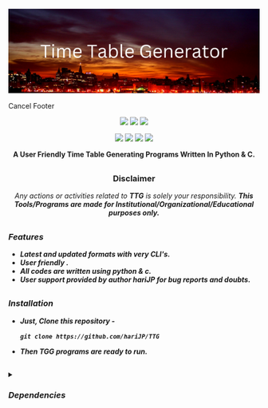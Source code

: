<!-- TTG -->

<p align="center">
  <img src="TTG.png">
</p> Cancel
Footer


<p align="center">
  <img src="https://img.shields.io/badge/VERSION-1.0.1-green">
  <img src="https://img.shields.io/badge/LICENSE-GNU%20v3.0-orange">
  <img src="https://img.shields.io/badge/ISSUES-0%20OPEN-red">
  
</p>

<p align="center">
  <img src="https://img.shields.io/badge/Author-hariJP-blue">
  <img src="https://img.shields.io/badge/Open%20Source-yes-brightgreen">
  <img src="https://img.shields.io/badge/Maintained%3F-yes-9cf">
  <img src="https://img.shields.io/badge/Written%20In-Py&C-blue">

</p>

<p align="center"><b>A User Friendly Time Table Generating Programs Written In Python & C.</b></p>

##
<h3><p align="center">Disclaimer</p></h3>
<p align="center"><i>Any actions or activities related to <b>TTG</b> is solely your responsibility.
<b>This Tools/Programs are made for Institutional/Organizational/Educational purposes only.

##

### Features

- Latest and updated formats with very CLI's.
- User friendly  .
- All codes are written using python & c.
- User support provided by author hariJP for bug reports and doubts.

##
### Installation

- Just, Clone this repository -
  ```
  git clone https://github.com/hariJP/TTG
  ```

- Then ***TGG*** programs are ready to run.


##

<details>
  <summary><h3>Dependencies</h3></summary>

<b>TTG</b> requires following programs to run properly - 
- `git`
- `python3`
- `c`
> Make sure all the dependencies that is included in the program are installed before running the py/c program.

 
  
##
  
###
<details>
  <summary><h3>Tested on</h3></summary>
<p align="left">
Kali,Ubuntu,Debian,Arch,Manjaro,Fedora,Windows




##


### Find Me on:
<p align="left">
  <a href="https://www.instagram.com/hari.jayram" target="_blank"><img src="https://img.shields.io/badge/Socials-grey?style=for-the-badge&logo=linktree"></a>
  <a href="https://github.com/hariJP" target="_blank"><img src="https://img.shields.io/badge/Github-blue?style=for-the-badge&logo=github"></a>
</p>
